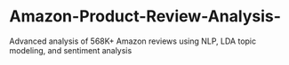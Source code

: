 # Amazon-Product-Review-Analysis-
Advanced analysis of 568K+ Amazon reviews using NLP, LDA topic modeling, and sentiment analysis
